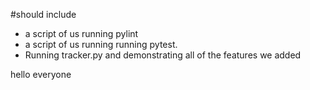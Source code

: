 #should include 
* a script of us running pylint
* a script of us running running pytest.
* Running tracker.py and demonstrating all of the features we added

hello everyone